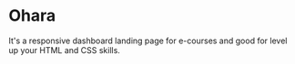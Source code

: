 # Ohara
 It's a responsive dashboard landing page for e-courses and good for level up your HTML and CSS skills.

